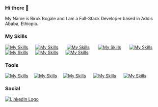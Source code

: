 ### Hi there 👋

My Name is Biruk Bogale and I am a Full-Stack Developer based in Addis Ababa, Ethiopia.

### My Skills

[![My Skills](https://skillicons.dev/icons?i=html)](https://skillicons.dev) &nbsp;&nbsp;&nbsp;&nbsp;&nbsp;[![My Skills](https://skillicons.dev/icons?i=css)](https://skillicons.dev) &nbsp;&nbsp;&nbsp;&nbsp;&nbsp; [![My Skills](https://skillicons.dev/icons?i=js)](https://skillicons.dev) &nbsp;&nbsp;&nbsp;&nbsp;&nbsp; [![My Skills](https://skillicons.dev/icons?i=react)](https://skillicons.dev) &nbsp;&nbsp;&nbsp;&nbsp;&nbsp; [![My Skills](https://skillicons.dev/icons?i=bootstrap)](https://skillicons.dev)&nbsp;&nbsp;&nbsp;&nbsp;&nbsp;&nbsp;[![My Skills](https://skillicons.dev/icons?i=nodejs)](https://skillicons.dev)&nbsp;&nbsp;&nbsp;&nbsp;&nbsp;&nbsp;[![My Skills](https://skillicons.dev/icons?i=express)](https://skillicons.dev)&nbsp;&nbsp;&nbsp;&nbsp;&nbsp;&nbsp;[![My Skills](https://skillicons.dev/icons?i=mysql,nextjs)](https://skillicons.dev)
<br/>

### Tools

[![My Skills](https://skillicons.dev/icons?i=vscode)](https://skillicons.dev)&nbsp;&nbsp;&nbsp;&nbsp;&nbsp;[![My Skills](https://skillicons.dev/icons?i=git)](https://skillicons.dev)&nbsp;&nbsp;&nbsp;&nbsp;&nbsp;[![My Skills](https://skillicons.dev/icons?i=github)](https://skillicons.dev)&nbsp;&nbsp;&nbsp;&nbsp;&nbsp;&nbsp;[![My Skills](https://skillicons.dev/icons?i=postman)](https://skillicons.dev)&nbsp;&nbsp;&nbsp;&nbsp;&nbsp;&nbsp;[![My Skills](https://skillicons.dev/icons?i=powershell)](https://skillicons.dev)
<br/>

### Social

<div >
  <a href="https://www.linkedin.com/in/biruk-bogale/"  target="_blank">
    <img src="https://img.shields.io/badge/LinkedIn-blue?style=for-the-badge&logo=linkedin&logoColor=white" alt="LinkedIn Logo"/>
  </a>

</div>

<!--
**Biruk-Bogale/Biruk-Bogale** is a ✨ _special_ ✨ repository because its `README.md` (this file) appears on your GitHub profile.

Here are some ideas to get you started:

- 🔭 I’m currently working on ...
- 🌱 I’m currently learning ...
- 👯 I’m looking to collaborate on ...
- 🤔 I’m looking for help with ...
- 💬 Ask me about ...
- 📫 How to reach me: ...
- 😄 Pronouns: ...
- ⚡ Fun fact: ...
-->

